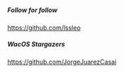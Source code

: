 ##### Follow for follow

https://github.com/lssleo

##### WacOS Stargazers

https://github.com/JorgeJuarezCasai

